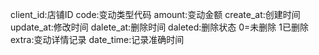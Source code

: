 <!-- 客户金额变动记录表 -->
client_id:店铺ID
code:变动类型代码
amount:变动金额
create_at:创建时间
update_at:修改时间
dalete_at:删除时间
daleted:删除状态 0=未删除  1已删除
extra:变动详情记录
date_time:记录准确时间









